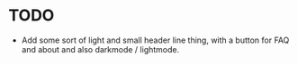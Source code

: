 # TODO

- Add some sort of light and small header line thing, with a button for FAQ and about and also darkmode / lightmode.
